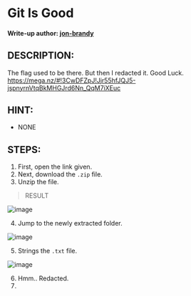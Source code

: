 # Git Is Good
#### Write-up author: [jon-brandy](https://github.com/jon-brandy)
## DESCRIPTION:
The flag used to be there. But then I redacted it. Good Luck. https://mega.nz/#!3CwDFZpJ!Jjr55hfJQJ5-jspnyrnVtqBkMHGJrd6Nn_QqM7iXEuc
## HINT:
- NONE
## STEPS:
1. First, open the link given.
2. Next, download the `.zip` file.
3. Unzip the file.

> RESULT

![image](https://user-images.githubusercontent.com/70703371/193022650-0aedd2df-4a28-4a30-bf9b-4d074a5df18c.png)


4. Jump to the newly extracted folder.

![image](https://user-images.githubusercontent.com/70703371/193022731-525291ae-0a4f-431e-8e48-2884907f8f66.png)


5. Strings the `.txt` file.

![image](https://user-images.githubusercontent.com/70703371/193022834-7e6dffbb-0ef0-49c3-b8cd-25c9464ca1dd.png)


6. Hmm.. Redacted.
7. 

